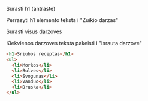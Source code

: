 Surasti h1 (antraste)

Perrasyti h1 elemento teksta i "Zuikio darzas"

Surasti visus darzoves

Kiekvienos darzoves teksta pakeisti i "Israuta darzove"

```html
<h1>Sriubos receptas</h1>
<ul>
  <li>Morkos</li>
  <li>Bulves</li>
  <li>Svogunas</li>
  <li>Vanduo</li>
  <li>Druska</li>
</ul>
```
